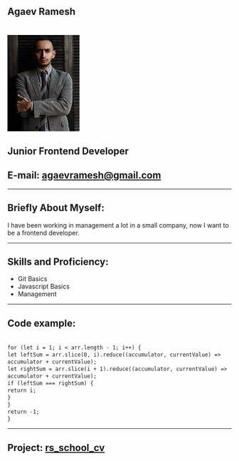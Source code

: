 ## Agaev Ramesh<h1>
![photo ramesh agaev](images/bQj9PxiLMEs.jpg)
## Junior Frontend Developer
## E-mail: agaevramesh@gmail.com

---

## Briefly About Myself:
I have been working in management a lot in a small company, now I want to be a frontend developer. 

---

## Skills and Proficiency:
* Git Basics
* Javascript Basics
* Management
---

## Code example:
```function peak(arr) {

for (let i = 1; i < arr.length - 1; i++) {
let leftSum = arr.slice(0, i).reduce((accumulator, currentValue) => accumulator + currentValue);
let rightSum = arr.slice(i + 1).reduce((accumulator, currentValue) => accumulator + currentValue);
if (leftSum === rightSum) {
return i;
}
}
return -1;
}
```
---

## Project: [rs_school_cv](agaevramesh.github.io/rsschool-cv/cv)